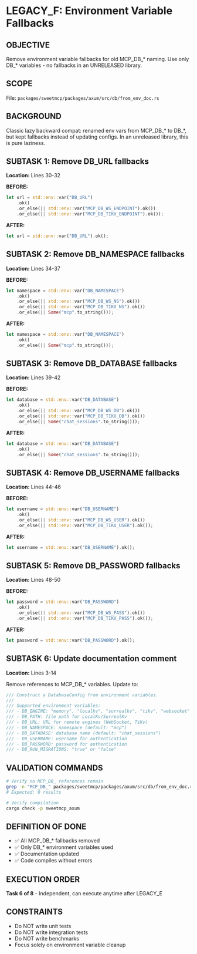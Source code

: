 # LEGACY_F: Environment Variable Fallbacks

## OBJECTIVE
Remove environment variable fallbacks for old MCP_DB_* naming. Use only DB_* variables - no fallbacks in an UNRELEASED library.

## SCOPE
File: `packages/sweetmcp/packages/axum/src/db/from_env_doc.rs`

## BACKGROUND
Classic lazy backward compat: renamed env vars from MCP_DB_* to DB_*, but kept fallbacks instead of updating configs. In an unreleased library, this is pure laziness.

## SUBTASK 1: Remove DB_URL fallbacks
**Location:** Lines 30-32

**BEFORE:**
```rust
let url = std::env::var("DB_URL")
    .ok()
    .or_else(|| std::env::var("MCP_DB_WS_ENDPOINT").ok())
    .or_else(|| std::env::var("MCP_DB_TIKV_ENDPOINT").ok());
```

**AFTER:**
```rust
let url = std::env::var("DB_URL").ok();
```

## SUBTASK 2: Remove DB_NAMESPACE fallbacks
**Location:** Lines 34-37

**BEFORE:**
```rust
let namespace = std::env::var("DB_NAMESPACE")
    .ok()
    .or_else(|| std::env::var("MCP_DB_WS_NS").ok())
    .or_else(|| std::env::var("MCP_DB_TIKV_NS").ok())
    .or_else(|| Some("mcp".to_string()));
```

**AFTER:**
```rust
let namespace = std::env::var("DB_NAMESPACE")
    .ok()
    .or_else(|| Some("mcp".to_string()));
```

## SUBTASK 3: Remove DB_DATABASE fallbacks
**Location:** Lines 39-42

**BEFORE:**
```rust
let database = std::env::var("DB_DATABASE")
    .ok()
    .or_else(|| std::env::var("MCP_DB_WS_DB").ok())
    .or_else(|| std::env::var("MCP_DB_TIKV_DB").ok())
    .or_else(|| Some("chat_sessions".to_string()));
```

**AFTER:**
```rust
let database = std::env::var("DB_DATABASE")
    .ok()
    .or_else(|| Some("chat_sessions".to_string()));
```

## SUBTASK 4: Remove DB_USERNAME fallbacks
**Location:** Lines 44-46

**BEFORE:**
```rust
let username = std::env::var("DB_USERNAME")
    .ok()
    .or_else(|| std::env::var("MCP_DB_WS_USER").ok())
    .or_else(|| std::env::var("MCP_DB_TIKV_USER").ok());
```

**AFTER:**
```rust
let username = std::env::var("DB_USERNAME").ok();
```

## SUBTASK 5: Remove DB_PASSWORD fallbacks
**Location:** Lines 48-50

**BEFORE:**
```rust
let password = std::env::var("DB_PASSWORD")
    .ok()
    .or_else(|| std::env::var("MCP_DB_WS_PASS").ok())
    .or_else(|| std::env::var("MCP_DB_TIKV_PASS").ok());
```

**AFTER:**
```rust
let password = std::env::var("DB_PASSWORD").ok();
```

## SUBTASK 6: Update documentation comment
**Location:** Lines 3-14

Remove references to MCP_DB_* variables. Update to:
```rust
/// Construct a DatabaseConfig from environment variables.
///
/// Supported environment variables:
/// - DB_ENGINE: "memory", "localkv", "surrealkv", "tikv", "websocket"
/// - DB_PATH: file path for LocalKv/SurrealKv
/// - DB_URL: URL for remote engines (WebSocket, TiKv)
/// - DB_NAMESPACE: namespace (default: "mcp")
/// - DB_DATABASE: database name (default: "chat_sessions")
/// - DB_USERNAME: username for authentication
/// - DB_PASSWORD: password for authentication
/// - DB_RUN_MIGRATIONS: "true" or "false"
```

## VALIDATION COMMANDS
```bash
# Verify no MCP_DB_ references remain
grep -n "MCP_DB_" packages/sweetmcp/packages/axum/src/db/from_env_doc.rs
# Expected: 0 results

# Verify compilation
cargo check -p sweetmcp_axum
```

## DEFINITION OF DONE
- ✅ All MCP_DB_* fallbacks removed
- ✅ Only DB_* environment variables used
- ✅ Documentation updated
- ✅ Code compiles without errors

## EXECUTION ORDER
**Task 6 of 8** - Independent, can execute anytime after LEGACY_E

## CONSTRAINTS
- Do NOT write unit tests
- Do NOT write integration tests
- Do NOT write benchmarks
- Focus solely on environment variable cleanup
